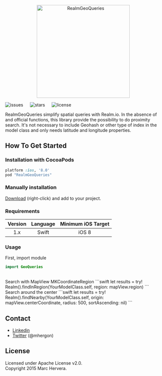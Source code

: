 <p align="center" >
<img src="https://raw.github.com/mhergon/RealmGeoQueries/assets/logo.png" alt="RealmGeoQueries" title="Logo" height=300>
</p>

![issues](https://img.shields.io/github/issues/mhergon/RealmGeoQueries.svg)
&emsp;
![stars](https://img.shields.io/github/stars/mhergon/RealmGeoQueries.svg)
&emsp;
![license](https://img.shields.io/badge/license-Apache%202.0-brightgreen.svg)

RealmGeoQueries simplify spatial queries with Realm.io. In the absence of and official functions, this library provide the possibility to do proximity search.
It's not necessary to include Geohash or other type of index in the model class and only needs latitude and longitude properties.

## How To Get Started

### Installation with CocoaPods

```ruby
platform :ios, '8.0'
pod "RealmGeoQueries"
```

### Manually installation

[Download](https://github.com/mhergon/RealmGeoQueries/raw/master/GeoQueries.swift) (right-click) and add to your project.

### Requirements

| Version | Language  | Minimum iOS Target  |
|:--------------------:|:---------------------------:|:---------------------------:|
|          1.x         |            Swift            |            iOS 8            |

### Usage

First, import module
```swift
import GeoQueries
```
<br>
Search with MapView MKCoordinateRegion
```swift
let results = try! Realm().findInRegion(YourModelClass.self, region: mapView.region)
```
<br>
Search around the center
```swift
let results = try! Realm().findNearby(YourModelClass.self, origin: mapView.centerCoordinate, radius: 500, sortAscending: nil)
```

## Contact

- [Linkedin][2]
- [Twitter][3] (@mhergon)

[2]: https://es.linkedin.com/in/marchervera
[3]: http://twitter.com/mhergon "Marc Hervera"

## License

Licensed under Apache License v2.0.
<br>
Copyright 2015 Marc Hervera.
